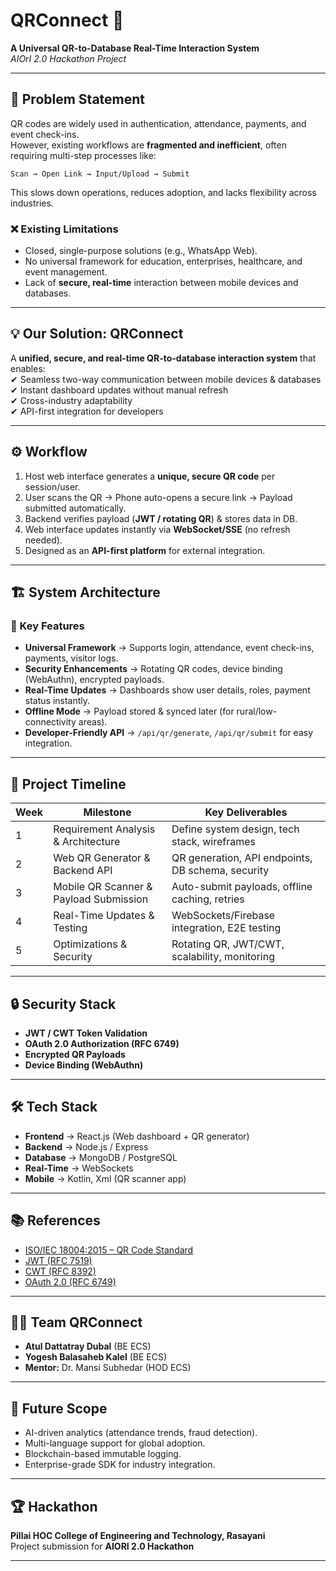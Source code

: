 # QRConnect 🚀
**A Universal QR-to-Database Real-Time Interaction System**  
_AIOrI 2.0 Hackathon Project_  

---

## 📌 Problem Statement
QR codes are widely used in authentication, attendance, payments, and event check-ins.  
However, existing workflows are **fragmented and inefficient**, often requiring multi-step processes like:  

`Scan → Open Link → Input/Upload → Submit`  

This slows down operations, reduces adoption, and lacks flexibility across industries.  

### ❌ Existing Limitations
- Closed, single-purpose solutions (e.g., WhatsApp Web).  
- No universal framework for education, enterprises, healthcare, and event management.  
- Lack of **secure, real-time** interaction between mobile devices and databases.  

---

## 💡 Our Solution: **QRConnect**
A **unified, secure, and real-time QR-to-database interaction system** that enables:  
✔ Seamless two-way communication between mobile devices & databases  
✔ Instant dashboard updates without manual refresh  
✔ Cross-industry adaptability  
✔ API-first integration for developers  

---

## ⚙️ Workflow
1. Host web interface generates a **unique, secure QR code** per session/user.  
2. User scans the QR → Phone auto-opens a secure link → Payload submitted automatically.  
3. Backend verifies payload (**JWT / rotating QR**) & stores data in DB.  
4. Web interface updates instantly via **WebSocket/SSE** (no refresh needed).  
5. Designed as an **API-first platform** for external integration.  

---

## 🏗️ System Architecture
### 🔑 Key Features
- **Universal Framework** → Supports login, attendance, event check-ins, payments, visitor logs.  
- **Security Enhancements** → Rotating QR codes, device binding (WebAuthn), encrypted payloads.  
- **Real-Time Updates** → Dashboards show user details, roles, payment status instantly.  
- **Offline Mode** → Payload stored & synced later (for rural/low-connectivity areas).  
- **Developer-Friendly API** → `/api/qr/generate`, `/api/qr/submit` for easy integration.  

---

## 📅 Project Timeline
| Week | Milestone | Key Deliverables |
|------|------------|------------------|
| 1 | Requirement Analysis & Architecture | Define system design, tech stack, wireframes |
| 2 | Web QR Generator & Backend API | QR generation, API endpoints, DB schema, security |
| 3 | Mobile QR Scanner & Payload Submission | Auto-submit payloads, offline caching, retries |
| 4 | Real-Time Updates & Testing | WebSockets/Firebase integration, E2E testing |
| 5 | Optimizations & Security | Rotating QR, JWT/CWT, scalability, monitoring |

---

## 🔒 Security Stack
- **JWT / CWT Token Validation**  
- **OAuth 2.0 Authorization (RFC 6749)**  
- **Encrypted QR Payloads**  
- **Device Binding (WebAuthn)**  

---

## 🛠️ Tech Stack
- **Frontend** → React.js (Web dashboard + QR generator)  
- **Backend** → Node.js / Express  
- **Database** → MongoDB / PostgreSQL  
- **Real-Time** → WebSockets  
- **Mobile** → Kotlin, Xml (QR scanner app)  

---

## 📚 References
- [ISO/IEC 18004:2015 – QR Code Standard](https://www.iso.org/standard/62021.html)  
- [JWT (RFC 7519)](https://doi.org/10.17487/RFC7519)  
- [CWT (RFC 8392)](https://doi.org/10.17487/RFC8392)  
- [OAuth 2.0 (RFC 6749)](https://doi.org/10.17487/RFC6749)  

---

## 👨‍💻 Team QRConnect
- **Atul Dattatray Dubal** (BE ECS)  
- **Yogesh Balasaheb Kalel** (BE ECS)  
- **Mentor:** Dr. Mansi Subhedar (HOD ECS)  

---

## 🚀 Future Scope
- AI-driven analytics (attendance trends, fraud detection).  
- Multi-language support for global adoption.  
- Blockchain-based immutable logging.  
- Enterprise-grade SDK for industry integration.  

---

## 🏆 Hackathon
**Pillai HOC College of Engineering and Technology, Rasayani**  
Project submission for **AIORI 2.0 Hackathon**  

---
